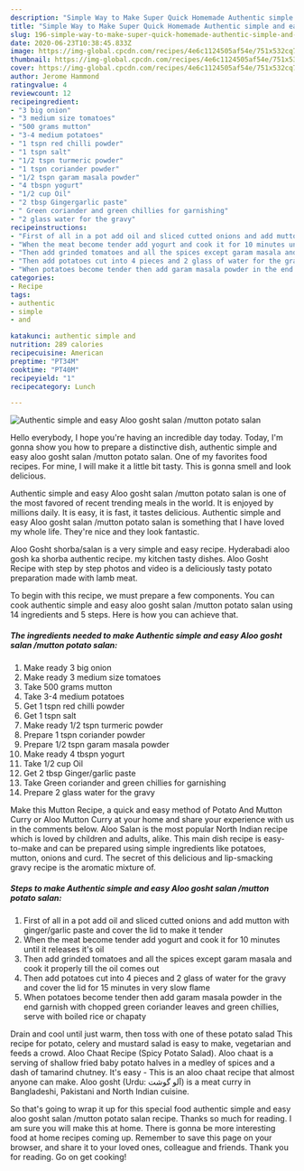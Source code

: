 ```yaml
---
description: "Simple Way to Make Super Quick Homemade Authentic simple and easy Aloo gosht salan /mutton potato salan"
title: "Simple Way to Make Super Quick Homemade Authentic simple and easy Aloo gosht salan /mutton potato salan"
slug: 196-simple-way-to-make-super-quick-homemade-authentic-simple-and-easy-aloo-gosht-salan-mutton-potato-salan
date: 2020-06-23T10:38:45.833Z
image: https://img-global.cpcdn.com/recipes/4e6c1124505af54e/751x532cq70/authentic-simple-and-easy-aloo-gosht-salan-mutton-potato-salan-recipe-main-photo.jpg
thumbnail: https://img-global.cpcdn.com/recipes/4e6c1124505af54e/751x532cq70/authentic-simple-and-easy-aloo-gosht-salan-mutton-potato-salan-recipe-main-photo.jpg
cover: https://img-global.cpcdn.com/recipes/4e6c1124505af54e/751x532cq70/authentic-simple-and-easy-aloo-gosht-salan-mutton-potato-salan-recipe-main-photo.jpg
author: Jerome Hammond
ratingvalue: 4
reviewcount: 12
recipeingredient:
- "3 big onion"
- "3 medium size tomatoes"
- "500 grams mutton"
- "3-4 medium potatoes"
- "1 tspn red chilli powder"
- "1 tspn salt"
- "1/2 tspn turmeric powder"
- "1 tspn coriander powder"
- "1/2 tspn garam masala powder"
- "4 tbspn yogurt"
- "1/2 cup Oil"
- "2 tbsp Gingergarlic paste"
- " Green coriander and green chillies for garnishing"
- "2 glass water for the gravy"
recipeinstructions:
- "First of all in a pot add oil and sliced cutted onions and add mutton with ginger/garlic paste and cover the lid to make it tender"
- "When the meat become tender add yogurt and cook it for 10 minutes until it releases it&#39;s oil"
- "Then add grinded tomatoes and all the spices except garam masala and cook it properly till the oil comes out"
- "Then add potatoes cut into 4 pieces and 2 glass of water for the gravy and cover the lid for 15 minutes in very slow flame"
- "When potatoes become tender then add garam masala powder in the end garnish with chopped green coriander leaves and green chillies, serve with boiled rice or chapaty"
categories:
- Recipe
tags:
- authentic
- simple
- and

katakunci: authentic simple and 
nutrition: 289 calories
recipecuisine: American
preptime: "PT34M"
cooktime: "PT40M"
recipeyield: "1"
recipecategory: Lunch

---
```



![Authentic simple and easy Aloo gosht salan /mutton potato salan](https://img-global.cpcdn.com/recipes/4e6c1124505af54e/751x532cq70/authentic-simple-and-easy-aloo-gosht-salan-mutton-potato-salan-recipe-main-photo.jpg)

Hello everybody, I hope you're having an incredible day today. Today, I'm gonna show you how to prepare a distinctive dish, authentic simple and easy aloo gosht salan /mutton potato salan. One of my favorites food recipes. For mine, I will make it a little bit tasty. This is gonna smell and look delicious.

Authentic simple and easy Aloo gosht salan /mutton potato salan is one of the most favored of recent trending meals in the world. It is enjoyed by millions daily. It is easy, it is fast, it tastes delicious. Authentic simple and easy Aloo gosht salan /mutton potato salan is something that I have loved my whole life. They're nice and they look fantastic.

Aloo Gosht shorba/salan is a very simple and easy recipe. Hyderabadi aloo gosh ka shorba authentic recipe. my kitchen tasty dishes. Aloo Gosht Recipe with step by step photos and video is a deliciously tasty potato preparation made with lamb meat.


To begin with this recipe, we must prepare a few components. You can cook authentic simple and easy aloo gosht salan /mutton potato salan using 14 ingredients and 5 steps. Here is how you can achieve that.

<!--inarticleads1-->

##### The ingredients needed to make Authentic simple and easy Aloo gosht salan /mutton potato salan:

1. Make ready 3 big onion
1. Make ready 3 medium size tomatoes
1. Take 500 grams mutton
1. Take 3-4 medium potatoes
1. Get 1 tspn red chilli powder
1. Get 1 tspn salt
1. Make ready 1/2 tspn turmeric powder
1. Prepare 1 tspn coriander powder
1. Prepare 1/2 tspn garam masala powder
1. Make ready 4 tbspn yogurt
1. Take 1/2 cup Oil
1. Get 2 tbsp Ginger/garlic paste
1. Take  Green coriander and green chillies for garnishing
1. Prepare 2 glass water for the gravy


Make this Mutton Recipe, a quick and easy method of Potato And Mutton Curry or Aloo Mutton Curry at your home and share your experience with us in the comments below. Aloo Salan is the most popular North Indian recipe which is loved by children and adults, alike. This main dish recipe is easy-to-make and can be prepared using simple ingredients like potatoes, mutton, onions and curd. The secret of this delicious and lip-smacking gravy recipe is the aromatic mixture of. 

<!--inarticleads2-->

##### Steps to make Authentic simple and easy Aloo gosht salan /mutton potato salan:

1. First of all in a pot add oil and sliced cutted onions and add mutton with ginger/garlic paste and cover the lid to make it tender
1. When the meat become tender add yogurt and cook it for 10 minutes until it releases it&#39;s oil
1. Then add grinded tomatoes and all the spices except garam masala and cook it properly till the oil comes out
1. Then add potatoes cut into 4 pieces and 2 glass of water for the gravy and cover the lid for 15 minutes in very slow flame
1. When potatoes become tender then add garam masala powder in the end garnish with chopped green coriander leaves and green chillies, serve with boiled rice or chapaty


Drain and cool until just warm, then toss with one of these potato salad This recipe for potato, celery and mustard salad is easy to make, vegetarian and feeds a crowd. Aloo Chaat Recipe (Spicy Potato Salad). Aloo chaat is a serving of shallow fried baby potato halves in a medley of spices and a dash of tamarind chutney. It&#39;s easy - This is an aloo chaat recipe that almost anyone can make. Aloo gosht (Urdu: آلو گوشت‎) is a meat curry in Bangladeshi, Pakistani and North Indian cuisine. 

So that's going to wrap it up for this special food authentic simple and easy aloo gosht salan /mutton potato salan recipe. Thanks so much for reading. I am sure you will make this at home. There is gonna be more interesting food at home recipes coming up. Remember to save this page on your browser, and share it to your loved ones, colleague and friends. Thank you for reading. Go on get cooking!
